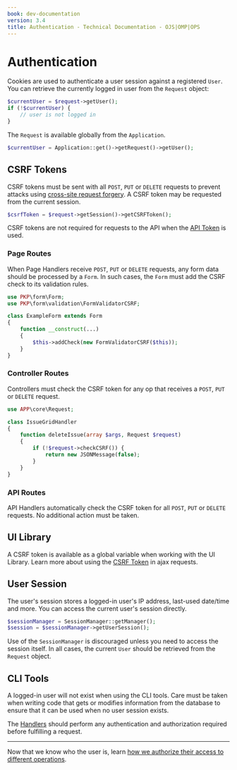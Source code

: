 ```yaml
---
book: dev-documentation
version: 3.4
title: Authentication - Technical Documentation - OJS|OMP|OPS
---
```


# Authentication

Cookies are used to authenticate a user session against a registered `User`. You can retrieve the currently logged in user from the `Request` object:

```php
$currentUser = $request->getUser();
if (!$currentUser) {
    // user is not logged in
}
```

The `Request` is available globally from the `Application`.

```php
$currentUser = Application::get()->getRequest()->getUser();
```

## CSRF Tokens

CSRF tokens must be sent with all `POST`, `PUT` or `DELETE` requests to prevent attacks using [cross-site request forgery](https://en.wikipedia.org/wiki/Cross-site_request_forgery). A CSRF token may be requested from the current session.

```php
$csrfToken = $request->getSession()->getCSRFToken();
```

CSRF tokens are not required for requests to the API when the [API Token](/dev/api/ojs/3.4#tag/Authentication/API-Token) is used.

### Page Routes

When Page Handlers receive `POST`, `PUT` or `DELETE` requests, any form data should be processed by a `Form`. In such cases, the `Form` must add the CSRF check to its validation rules.

```php
use PKP\form\Form;
use PKP\form\validation\FormValidatorCSRF;

class ExampleForm extends Form
{
    function __construct(...)
    {
        $this->addCheck(new FormValidatorCSRF($this));
    }
}
```

### Controller Routes

Controllers must check the CSRF token for any op that receives a `POST`, `PUT` or `DELETE` request.

```php
use APP\core\Request;

class IssueGridHandler
{
    function deleteIssue(array $args, Request $request)
    {
        if (!$request->checkCSRF()) {
            return new JSONMessage(false);
        }
    }
}
```

### API Routes

API Handlers automatically check the CSRF token for all `POST`, `PUT` or `DELETE` requests. No additional action must be taken.

## UI Library

A CSRF token is available as a global variable when working with the UI Library. Learn more about using the [CSRF Token](/dev/ui-library/dev/#/pages/api#csrf-token) in ajax requests.

## User Session
The user's session stores a logged-in user's IP address, last-used date/time and more. You can access the current user's session directly.

```php
$sessionManager = SessionManager::getManager();
$session = $sessionManager->getUserSession();
```

Use of the `SessionManager` is discouraged unless you need to access the session itself. In all cases, the current `User` should be retrieved from the `Request` object.

## CLI Tools

A logged-in user will not exist when using the CLI tools. Care must be taken when writing code that gets or modifies information from the database to ensure that it can be used when no user session exists.

The [Handlers](./architecture-handlers) should perform any authentication and authorization required before fulfilling a request.

---

Now that we know who the user is, learn [how we authorize their access to different operations](./architecture-authorization).

